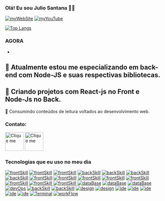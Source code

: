 ### Olá! Eu sou Julio Santana ✋🏾

<div style={display:flex}>




[![myWebSite](https://img.shields.io/badge/MyWebSite-up-green.svg)](https://juliocv.netlify.app/)
[![myYouTube](https://img.shields.io/badge/YouTube-FF0000?style=for-the-badge&logo=youtube&logoColor=white)](https://www.youtube.com/channel/UCRc2VF0zwDMvIGFQCGwqSFQ)

</div>

[![Top Langs](https://github-readme-stats.vercel.app/api/top-langs/?username=reita009&layout=compact)](https://github.com/reita009?tab=repositories)

<h3>AGORA</h3>

-
‍🚀 Atualmente estou me especializando em back-end com Node-JS e suas respectivas bibliotecas.
-
🚀 Criando projetos com React-js no Front e Node-Js no Back.
-
🚀 Consumindo conteúdos de leitura voltados ao desenvolvimento web.

<h3>Contato:</h3>
<div>
   <a href="https://www.linkedin.com/in/julio-cesar-santana/"> <img alt="Clique me"style=" height: 60px" src="https://static.vecteezy.com/system/resources/previews/018/930/585/original/linkedin-logo-linkedin-icon-transparent-free-png.png" /></a>
     <a href="mailto:julio.dev.santana@gmail.com"><img alt="Clique me" style=" height: 60px" src="https://logowik.com/content/uploads/images/608_email.jpg"  /><a/>
</div>


### Tecnologias que eu uso no meu dia

[![frontSkill](https://img.shields.io/badge/HTML5-E34F26?style=for-the-badge&logo=html5&logoColor=white)]()
[![frontSkill](https://img.shields.io/badge/CSS3-1572B6?style=for-the-badge&logo=css3&logoColor=white)]()
[![frontSkill](	https://img.shields.io/badge/JavaScript-323330?style=for-the-badge&logo=javascript&logoColor=F7DF1E)]()
[![backSkill](	https://img.shields.io/badge/Node.js-43853D?style=for-the-badge&logo=node.js&logoColor=white)]()
[![backSkill](https://img.shields.io/badge/TypeScript-007ACC?style=for-the-badge&logo=typescript&logoColor=white)]()
[![backSkill](https://img.shields.io/badge/PHP-777BB4?style=for-the-badge&logo=php&logoColor=white)]()
[![backSkill](https://img.shields.io/badge/Express.js-404D59?style=for-the-badge)]()
[![frontSkill](	https://img.shields.io/badge/React-20232A?style=for-the-badge&logo=react&logoColor=61DAFB)]()
[![frontSkill](	https://img.shields.io/badge/React_Native-20232A?style=for-the-badge&logo=react&logoColor=61DAFB)]()
[![frontSkill](https://img.shields.io/badge/Angular-DD0031?style=for-the-badge&logo=angular&logoColor=white)]()
[![frontSkill](https://img.shields.io/badge/Tailwind_CSS-38B2AC?style=for-the-badge&logo=tailwind-css&logoColor=white)]()
[![frontSkill](https://img.shields.io/badge/Bootstrap-563D7C?style=for-the-badge&logo=bootstrap&logoColor=white)]()
[![frontSkill](https://img.shields.io/badge/styled--components-DB7093?style=for-the-badge&logo=styled-components&logoColor=white)]()
[![frontSkill](https://img.shields.io/badge/Material--UI-0081CB?style=for-the-badge&logo=material-ui&logoColor=white)]()
[![frontSkill](https://img.shields.io/badge/React_Router-CA4245?style=for-the-badge&logo=react-router&logoColor=white)]()
[![dataBase](https://img.shields.io/badge/MySQL-00000F?style=for-the-badge&logo=mysql&logoColor=white)]()
[![dataBase](https://img.shields.io/badge/PostgreSQL-316192?style=for-the-badge&logo=postgresql&logoColor=white)]()
[![dataBase](	https://img.shields.io/badge/MongoDB-4EA94B?style=for-the-badge&logo=mongodb&logoColor=white)]()
[![devOps](https://img.shields.io/badge/Netlify-00C7B7?style=for-the-badge&logo=netlify&logoColor=white)]()
[![backSkill](https://img.shields.io/badge/sequelize-323330?style=for-the-badge&logo=sequelize&logoColor=blue)]()
[![backSkill](https://img.shields.io/badge/Sequelize-52B0E7?style=for-the-badge&logo=Sequelize&logoColor=white)]()
[![design](https://img.shields.io/badge/Figma-F24E1E?style=for-the-badge&logo=figma&logoColor=white)]()
[![design](https://img.shields.io/badge/Adobe%20XD-470137?style=for-the-badge&logo=Adobe%20XD&logoColor=#FF61F6)]()
[![ide](https://img.shields.io/badge/Android_Studio-3DDC84?style=for-the-badge&logo=android-studio&logoColor=white)]()
[![ide](https://img.shields.io/badge/sublime_text-%23575757.svg?&style=for-the-badge&logo=sublime-text&logoColor=important)]()
[![ide](https://img.shields.io/badge/Visual_Studio_Code-0078D4?style=for-the-badge&logo=visual%20studio%20code&logoColor=white)]()
[![ide](https://img.shields.io/badge/eslint-3A33D1?style=for-the-badge&logo=eslint&logoColor=white)]()
[![ide](https://img.shields.io/badge/prettier-1A2C34?style=for-the-badge&logo=prettier&logoColor=F7BA3E)]()
[![Terminal](https://img.shields.io/badge/GIT-E44C30?style=for-the-badge&logo=git&logoColor=white)]()
[![workFlow](https://img.shields.io/badge/Jira-0052CC?style=for-the-badge&logo=Jira&logoColor=white)]()

